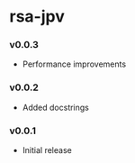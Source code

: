 # rsa-jpv


### v0.0.3
* Performance improvements


### v0.0.2
* Added docstrings


### v0.0.1
* Initial release